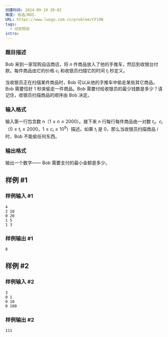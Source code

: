 ```yaml
---
创建时间: 2024-09-19 20:02
难度: 省选/NOI-
URL: https://www.luogu.com.cn/problem/CF19B
tags:
  - 动态规划
intro:
---
```

### 题目描述

Bob 来到一家现购自运商店，将 $n$ 件商品放入了他的手推车，然后到收银台付款。每件商品由它的价格 $c_i$ 和收银员扫描它的时间 $t_i$ 秒定义。

当收银员正在扫描某件商品时，Bob 可以从他的手推车中偷走某些其它商品。Bob 需要恰好 $1$ 秒来偷走一件商品。Bob 需要付给收银员的最少钱数是多少？请记住，收银员扫描商品的顺序由 Bob 决定。
### 输入格式

输入第一行包含数 $n$（$1 \leqslant n \leqslant 2000$）。接下来 $n$ 行每行每件商品由一对数 $t_i$，$c_i$（$0 \leq t_i \leq 2000$，$1 \leqslant c_i \leqslant 10^9$）描述。如果 $t_i$ 是 $0$，那么当收银员扫描商品 $i$ 时，Bob 不能偷任何东西。

### 输出格式

输出一个数字—— Bob 需要支付的最小金额是多少。
## 样例 #1

### 样例输入 #1

```docker
4
2 10
0 20
1 5
1 3
```
### 样例输出 #1

```docker
8
```
## 样例 #2
### 样例输入 #2

```docker
3
0 1
0 10
0 100
```

### 样例输出 #2

```docker
111
```
